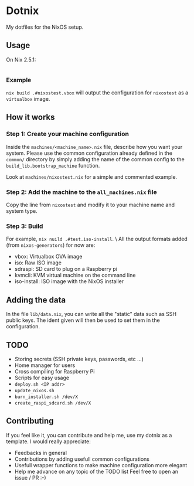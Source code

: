 # Dotnix

My dotfiles for the NixOS setup.

## Usage
On Nix 2.5.1:
```nix build .#<machine>.<output format>
```

### Example
`nix build .#nixostest.vbox`
will output the configuration for `nixostest` as a `virtualbox` image.

## How it works

### Step 1: Create your machine configuration
Inside the `machines/<machine_name>.nix` file, describe how you want your system.
Please use the common configuration already defined in the `common/` directory by
simply adding the name of the common config to the `build_lib.bootstrap_machine` function.

Look at `machines/nixostest.nix` for a simple and commented example.

### Step 2: Add the machine to the `all_machines.nix` file
Copy the line from `nixostest` and modify it to your machine name and system type.

### Step 3: Build
For example, `nix nuild .#test.iso-install`. \\
All the output formats added (from `nixos-generators`) for now are:
- vbox: Virtualbox OVA image
- iso: Raw ISO image
- sdraspi: SD card to plug on a Raspberry pi
- kvmcli: KVM virtual machine on the command line
- iso-install: ISO image with the NixOS installer

## Adding the data
In the file `lib/data.nix`, you can write all the "static" data such as SSH public keys.
The ident given will then be used to set them in the configuration.

## TODO
- Storing secrets (SSH private keys, passwords, etc ...)
- Home manager for users
- Cross compiling for Raspberry Pi
- Scripts for easy usage
 - `deploy.sh <IP addr>`
 - `update_nixos.sh`
 - `burn_installer.sh /dev/X`
 - `create_raspi_sdcard.sh /dev/X`

## Contributing
If you feel like it, you can contribute and help me, use my dotnix as a template.
I would really appreciate:
- Feedbacks in general
- Contributions by adding usefull common configurations
- Usefull wrapper functions to make machine configuration more elegant
- Help me advance on any topic of the TODO list
Feel free to open an issue / PR :-)
